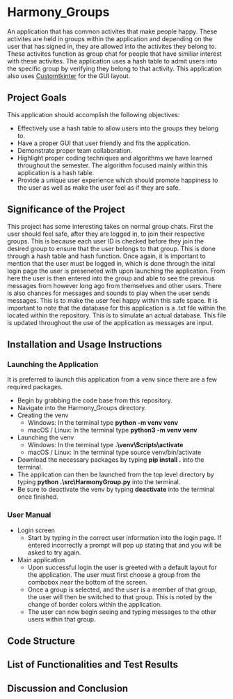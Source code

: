 # Harmony_Groups
An application that has common activites that make people happy. These activites are held in groups within the application and depending on the user that has signed in, they are allowed into the activites they belong to. These activites function as group chat for people that have similiar interest with these activites. The application uses a hash table to admit users into the specific group by verifying they belong to that activity. This application also uses [Customtkinter](https://customtkinter.tomschimansky.com/) for the GUI layout.

## Project Goals
This application should accomplish the following objectives:
  - Effectively use a hash table to allow users into the groups they belong to.
  - Have a proper GUI that user friendly and fits the application.
  - Demonstrate proper team collaboration.
  - Highlight proper coding techniques and algorithms we have learned throughout the semester. The algorithm focused mainly within this application is a hash table.
  - Provide a unique user experience which should promote happiness to the user as well as make the user feel as if they are safe.

## Significance of the Project
This project has some interesting takes on normal group chats. First the user should feel safe, after they are logged in, to join their respective groups. This is because each user ID is checked before they join the desired group to ensure that the user belongs to that group. This is done through a hash table and hash function. Once again, it is important to mention that the user must be logged in, which is done through the inital login page the user is preseneted with upon launching the application. From here the user is then entered into the group and able to see the previous messages from however long ago from themselves and other users. There is also chances for messages and sounds to play when the user sends messages. This is to make the user feel happy within this safe space. It is important to note that the database for this application is a .txt file within the located within the repository. This is to simulate an actual database. This file is updated throughout the use of the application as messages are input.

## Installation and Usage Instructions
### Launching the Application
It is preferred to launch this application from a venv since there are a few required packages.
- Begin by grabbing the code base from this repository.
- Navigate into the Harmony_Groups directory.
- Creating the venv
  - Windows: In the terminal type __python -m venv venv__
  - macOS / Linux: In the terminal type __python3 -m venv venv__
- Launching the venv
  - Windows: In the terminal type __.\venv\Scripts\activate__
  - macOS / Linux: In the terminal type source venv/bin/activate
- Download the necessary packages by typing __pip install .__ into the terminal.
- The application can then be launched from the top level directory by typing __python .\src\HarmonyGroup.py__ into the terminal.
- Be sure to deactivate the venv by typing __deactivate__ into the terminal once finished.
### User Manual
- Login screen
  - Start by typing in the correct user information into the login page. If entered incorrectly a prompt will pop up stating that and you will be asked to try again.
- Main application
  - Upon successful login the user is greeted with a default layout for the application. The user must first choose a group from the combobox near the bottom of the screen.
  - Once a group is selected, and the user is a member of that group, the user will then be switched to that group. This is noted by the change of border colors within the application.
  - The user can now begin seeing and typing messages to the other users within that group.
  
## Code Structure

## List of Functionalities and Test Results

## Discussion and Conclusion

